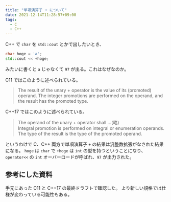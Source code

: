 ```yaml
---
title: "単項演算子 + について"
date: 2021-12-14T11:28:57+09:00
tags:
  - C
  - C++
---
```


C++ で `char` を `std::cout` とかで出したいとき、
```c++
char hoge = 'a';
std::cout << +hoge;
```
みたいに書くと `a` じゃなくて `97` が出る。これはなぜなのか。

C11 ではこのように述べられている。

> The result of the unary + operator is the value of its (promoted) operand. The integer
> promotions are performed on the operand, and the result has the promoted type.

C++17 ではこのように述べられている。

> The operand of the unary + operator shall ...(略)  
> Integral promotion is performed on integral or enumeration operands.
> The type of the result is the type of the promoted operand.


というわけで C、C++ 両方で単項演算子 `+` の結果は汎整数拡張がなされた結果になる。
`hoge` は `char` で `+hoge` は `int` の型を持つということになり、
`operator<<` の `int` オーバーロードが呼ばれ、`97` が出力された。

## 参考にした資料

手元にあった C11 と C++17 の最終ドラフトで確認した。
より新しい規格では仕様が変わっている可能性もある。
